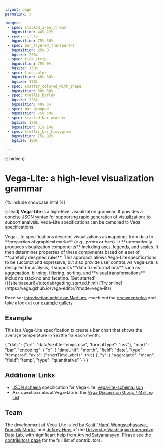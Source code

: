 ```yaml
---
layout: page
permalink: /

images:
 - spec: stacked_area_stream
   bgposition: 44% 22%
 - spec: circle
   bgposition: 75% 30%
 - spec: bar_layered_transparent
   bgposition: 25% 0
   bgsize: 250%
 - spec: tick_strip
   bgposition: 75% 0%
   bgsize: 150%
 - spec: line_color
   bgposition: 40% 30%
   bgsize: 170%
 - spec: scatter_colored_with_shape
   bgposition: 50% 30%
 - spec: trellis_barley
   bgsize: 226%
   bgposition: 40% 5%
 - spec: bar_grouped
   bgposition: 75% 50%
 - spec: stacked_bar_weather
   bgsize: 170%
   bgposition: 31% 14%
 - spec: trellis_bar_histogram
   bgposition: 75% 82%
   bgsize: 100%

---
```


{:.hidden}
# Vega-Lite: a high-level visualization grammar

{% include showcase.html %}

{:.lead}
**Vega-Lite** is a high-level visualization grammar. It provides a concise JSON syntax for supporting rapid generation of visualizations to support analysis. Vega-Lite specifications can be compiled to [Vega](http://vega.github.io/vega) specifications.


<span class="lead-columns">
  <span>
    Vega-Lite specifications describe visualizations as mappings from data to **properties of graphical marks** (e.g., points or bars). It **automatically produces visualization components** including axes, legends, and scales. It then determines properties of these components based on a set of **carefully designed rules**. This approach allows Vega-Lite specifications to be succinct and expressive, but also provide user control. As Vega-Lite is designed for analysis, it supports **data transformations** such as aggregation, binning, filtering, sorting, and **visual transformations** including stacking and faceting.
  </span>
  <span class="lead-buttons">
    [Get started]({{site.baseurl}}/tutorials/getting_started.html)
    [Try online](https://vega.github.io/vega-editor/?mode=vega-lite)
  </span>
</span>

Read our [introduction article on Medium](https://medium.com/p/438f9215f09e), check out the [documentation]({{site.baseurl}}/docs/) and take a look at our [example gallery]({{site.baseurl}}/examples/gallery.html).

## Example

This is a Vega-Lite specification to create a bar chart that shows the average temperature in Seattle for each month.

<div class="vl-example">
{
  "data": {"url": "data/seattle-temps.csv", "formatType": "csv"},
  "mark": "bar",
  "encoding": {
    "x": {
      "timeUnit": "month",
      "field": "date",
      "type": "temporal",
      "axis": {"shortTimeLabels": true}
    },
    "y": {
      "aggregate": "mean",
      "field": "temp",
      "type": "quantitative"
    }
  }
}
</div>

## Additional Links

* [JSON schema](http://json-schema.org/) specification for Vega-Lite: [vega-lite-schema.json](https://vega.github.io/vega-lite/vega-lite-schema.json)
* Ask questions about Vega-Lite in the [Vega Discussion Group / Mailing List](https://groups.google.com/forum/?fromgroups#!forum/vega-js)


## Team

The development of Vega-Lite is led by [Kanit "Ham" Wongsuphasawat](https://twitter.com/kanitw), [Dominik Moritz](https://twitter.com/domoritz), and [Jeffrey Heer](https://twitter.com/jeffrey_heer) of the [University Washington Interactive Data Lab](http://idl.cs.washington.edu), with significant help from [Arvind Satyanarayan](https://twitter.com/arvindsatya1). Please see the [contributors page](https://github.com/vega/vega-lite/graphs/contributors) for the full list of contributors.
